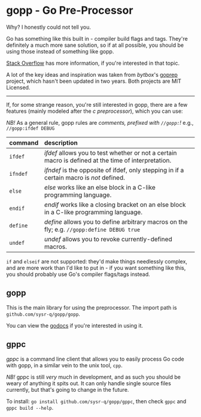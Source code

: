 gopp - Go Pre-Processor
=======================

Why? I honestly could not tell you.

Go has something like this built in - compiler build flags and tags. They're
definitely a much more sane solution, so if at all possible, you should be
using those instead of something like gopp.

[Stack Overflow](http://stackoverflow.com/a/13889804) has more information, if
you're interested in that topic.

A lot of the key ideas and inspiration was taken from _bytbox_'s [goprep](https://github.com/bytbox/goprep)
project, which hasn't been updated in two years. Both projects are MIT Licensed.

-----

If, for some strange reason, you're still interested in gopp, there are a few
features (mainly modeled after the _c preprocessor_), which you can use:

_NB!_ As a general rule, gopp rules are _comments, prefixed with `//gopp:`!_
e.g., `//gopp:ifdef DEBUG`

| command   | description
|:----------|:-----------
| `ifdef`   | _ifdef_ allows you to test whether or not a certain macro is defined at the time of interpretation.
| `ifndef`  | _ifndef_ is the opposite of ifdef, only stepping in if a certain macro is _not_ defined.
| `else`    | _else_ works like an else block in a C-like programming language.
| `endif`   | _endif_ works like a closing bracket on an else block in a C-like programming language.
| `define`  | _define_ allows you to define arbitrary macros on the fly; e.g. `//gopp:define DEBUG true`
| `undef`   | _undef_ allows you to revoke currently-defined macros.

`if` and `elseif` are not supported: they'd make things needlessly complex, and
are more work than I'd like to put in - if you want something like this, you
should probably use Go's compiler flags/tags instead.

gopp
----

This is the main library for using the preprocessor. The import path is `github.com/sysr-q/gopp/gopp`.

You can view the [godocs](http://godoc.org/github.com/sysr-q/gopp/gopp) if
you're interested in using it.

gppc
----

_gppc_ is a command line client that allows you to easily process Go code with
gopp, in a similar vein to the unix tool, `cpp`.

_NB!_ gppc is still _very_ much in development, and as such you should be weary
of anything it spits out. It can only handle single source files currently, but
that's going to change in the future.

To install: `go install github.com/sysr-q/gopp/gppc`, then check `gppc` and
`gppc build --help`.
